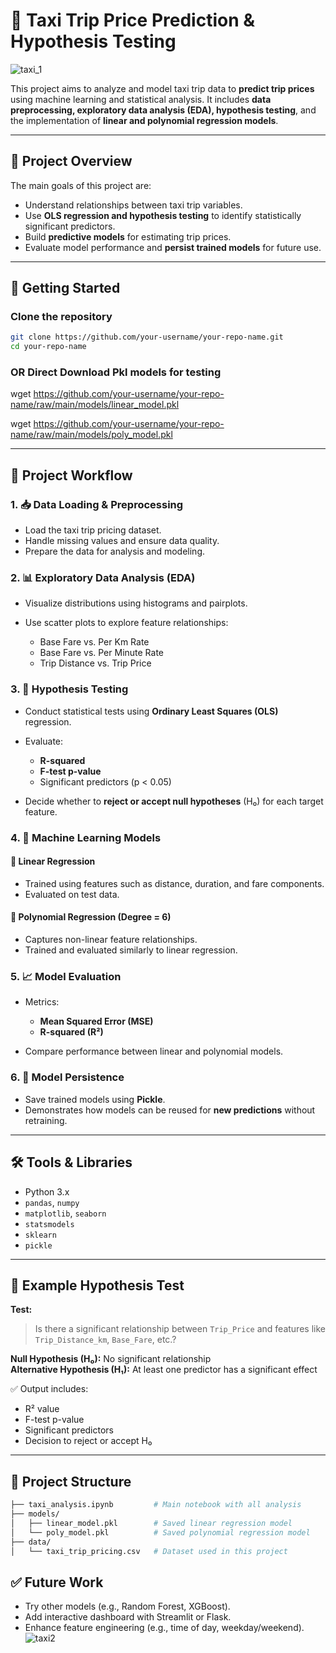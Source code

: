 # 🚖 Taxi Trip Price Prediction & Hypothesis Testing

![taxi_1](https://github.com/user-attachments/assets/2fb7ac69-45e5-4e52-97ab-7c3a169bff0a)

This project aims to analyze and model taxi trip data to **predict trip prices** using machine learning and statistical analysis. It includes **data preprocessing, exploratory data analysis (EDA), hypothesis testing**, and the implementation of **linear and polynomial regression models**.

---

## 📌 Project Overview

The main goals of this project are:

* Understand relationships between taxi trip variables.
* Use **OLS regression and hypothesis testing** to identify statistically significant predictors.
* Build **predictive models** for estimating trip prices.
* Evaluate model performance and **persist trained models** for future use.

---

## 🚀 Getting Started

### Clone the repository
```bash
git clone https://github.com/your-username/your-repo-name.git
cd your-repo-name
```
### OR Direct Download Pkl models for testing

wget https://github.com/your-username/your-repo-name/raw/main/models/linear_model.pkl

wget https://github.com/your-username/your-repo-name/raw/main/models/poly_model.pkl

---

## 🧱 Project Workflow

### 1. 📥 Data Loading & Preprocessing

* Load the taxi trip pricing dataset.
* Handle missing values and ensure data quality.
* Prepare the data for analysis and modeling.

### 2. 📊 Exploratory Data Analysis (EDA)

* Visualize distributions using histograms and pairplots.
* Use scatter plots to explore feature relationships:

  * Base Fare vs. Per Km Rate
  * Base Fare vs. Per Minute Rate
  * Trip Distance vs. Trip Price

### 3. 🧪 Hypothesis Testing

* Conduct statistical tests using **Ordinary Least Squares (OLS)** regression.
* Evaluate:

  * **R-squared**
  * **F-test p-value**
  * Significant predictors (p < 0.05)
* Decide whether to **reject or accept null hypotheses** (H₀) for each target feature.

### 4. 🤖 Machine Learning Models

#### 🔹 Linear Regression

* Trained using features such as distance, duration, and fare components.
* Evaluated on test data.

#### 🔹 Polynomial Regression (Degree = 6)

* Captures non-linear feature relationships.
* Trained and evaluated similarly to linear regression.

### 5. 📈 Model Evaluation

* Metrics:

  * **Mean Squared Error (MSE)**
  * **R-squared (R²)**
* Compare performance between linear and polynomial models.

### 6. 💾 Model Persistence

* Save trained models using **Pickle**.
* Demonstrates how models can be reused for **new predictions** without retraining.

---

## 🛠️ Tools & Libraries

* Python 3.x
* `pandas`, `numpy`
* `matplotlib`, `seaborn`
* `statsmodels`
* `sklearn`
* `pickle`

---

## 📎 Example Hypothesis Test

**Test:**

> Is there a significant relationship between `Trip_Price` and features like `Trip_Distance_km`, `Base_Fare`, etc.?

**Null Hypothesis (H₀):** No significant relationship  
**Alternative Hypothesis (H₁):** At least one predictor has a significant effect

✅ Output includes:

* R² value
* F-test p-value
* Significant predictors
* Decision to reject or accept H₀

---

## 📂 Project Structure

```bash
├── taxi_analysis.ipynb         # Main notebook with all analysis
├── models/
│   ├── linear_model.pkl        # Saved linear regression model
│   └── poly_model.pkl          # Saved polynomial regression model
├── data/
│   └── taxi_trip_pricing.csv   # Dataset used in this project
```

## ✅ Future Work
* Try other models (e.g., Random Forest, XGBoost).
* Add interactive dashboard with Streamlit or Flask.
* Enhance feature engineering (e.g., time of day, weekday/weekend).
![taxi2](https://github.com/user-attachments/assets/738be1d6-3637-47d6-be19-886e1696ecda)

